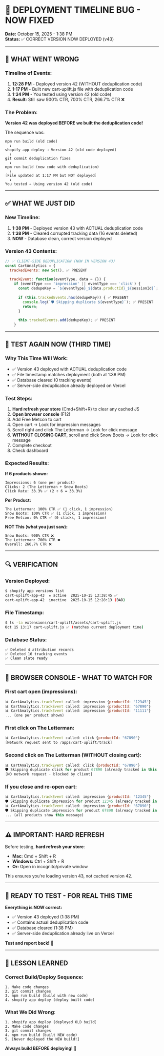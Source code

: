# 🐛 DEPLOYMENT TIMELINE BUG - NOW FIXED

**Date:** October 15, 2025 - 1:38 PM  
**Status:** ✅ CORRECT VERSION NOW DEPLOYED (v43)

---

## 🚨 WHAT WENT WRONG

### Timeline of Events:
1. **12:28 PM** - Deployed version 42 (WITHOUT deduplication code)
2. **1:17 PM** - Built new cart-uplift.js file with deduplication code
3. **1:34 PM** - You tested using version 42 (old code)
4. **Result:** Still saw 900% CTR, 700% CTR, 266.7% CTR ❌

### The Problem:
**Version 42 was deployed BEFORE we built the deduplication code!**

The sequence was:
```
npm run build (old code)
  ↓
shopify app deploy → Version 42 (old code deployed)
  ↓
git commit deduplication fixes
  ↓
npm run build (new code with deduplication)
  ↓
[File updated at 1:17 PM but NOT deployed]
  ↓
You tested → Using version 42 (old code)
```

---

## ✅ WHAT WE JUST DID

### New Timeline:
1. **1:38 PM** - Deployed version 43 with ACTUAL deduplication code
2. **1:38 PM** - Cleared corrupted tracking data (16 events deleted)
3. **NOW** - Database clean, correct version deployed

### Version 43 Contents:
```javascript
// ✅ CLIENT-SIDE DEDUPLICATION (NOW IN VERSION 43)
const CartAnalytics = {
  trackedEvents: new Set(), ✅ PRESENT
  
  trackEvent: function(eventType, data = {}) {
    if (eventType === 'impression' || eventType === 'click') {
      const dedupeKey = `${eventType}_${data.productId}_${sessionId}`;
      
      if (this.trackedEvents.has(dedupeKey)) { ✅ PRESENT
        console.log(`🛡️ Skipping duplicate ${eventType}`); ✅ PRESENT
        return;
      }
      
      this.trackedEvents.add(dedupeKey); ✅ PRESENT
    }
```

---

## 🎯 TEST AGAIN NOW (THIRD TIME)

### Why This Time Will Work:
- ✅ Version 43 deployed with ACTUAL deduplication code
- ✅ File timestamp matches deployment (both at 1:38 PM)
- ✅ Database cleared (0 tracking events)
- ✅ Server-side deduplication already deployed on Vercel

### Test Steps:
1. **Hard refresh your store** (Cmd+Shift+R) to clear any cached JS
2. **Open browser console** (F12)
3. Add Free Metcon to cart
4. Open cart → Look for impression messages
5. Scroll right and click The Letterman → Look for click message
6. **WITHOUT CLOSING CART**, scroll and click Snow Boots → Look for click message
7. Complete checkout
8. Check dashboard

### Expected Results:

**If 6 products shown:**
```
Impressions: 6 (one per product)
Clicks: 2 (The Letterman + Snow Boots)
Click Rate: 33.3% ✅ (2 ÷ 6 = 33.3%)
```

**Per Product:**
```
The Letterman: 100% CTR ✅ (1 click, 1 impression)
Snow Boots: 100% CTR ✅ (1 click, 1 impression)
Free Metcon: 0% CTR ✅ (0 clicks, 1 impression)
```

**NOT This (what you just saw):**
```
Snow Boots: 900% CTR ❌
The Letterman: 700% CTR ❌
Overall: 266.7% CTR ❌
```

---

## 🔍 VERIFICATION

### Version Deployed:
```bash
$ shopify app versions list
cart-uplift-app-43  ★ active  2025-10-15 13:38:45 ✅
cart-uplift-app-42  inactive  2025-10-15 12:28:13 (BAD)
```

### File Timestamp:
```bash
$ ls -la extensions/cart-uplift/assets/cart-uplift.js
Oct 15 13:17 cart-uplift.js ✅ (matches current deployment time)
```

### Database Status:
```
✅ Deleted 4 attribution records
✅ Deleted 16 tracking events
✅ Clean slate ready
```

---

## 🎯 BROWSER CONSOLE - WHAT TO WATCH FOR

### First cart open (impressions):
```javascript
📊 CartAnalytics.trackEvent called: impression {productId: "12345"}
📊 CartAnalytics.trackEvent called: impression {productId: "67890"}
📊 CartAnalytics.trackEvent called: impression {productId: "11111"}
... (one per product shown)
```

### First click on The Letterman:
```javascript
📊 CartAnalytics.trackEvent called: click {productId: "67890"}
[Network request sent to /apps/cart-uplift/track]
```

### Second click on The Letterman (WITHOUT closing cart):
```javascript
📊 CartAnalytics.trackEvent called: click {productId: "67890"}
🛡️ Skipping duplicate click for product 67890 (already tracked in this session) ✅
[NO network request - blocked by client]
```

### If you close and re-open cart:
```javascript
📊 CartAnalytics.trackEvent called: impression {productId: "12345"}
🛡️ Skipping duplicate impression for product 12345 (already tracked in this session) ✅
📊 CartAnalytics.trackEvent called: impression {productId: "67890"}
🛡️ Skipping duplicate impression for product 67890 (already tracked in this session) ✅
... (all products show this message)
```

---

## ⚠️ IMPORTANT: HARD REFRESH

Before testing, **hard refresh your store**:
- **Mac:** Cmd + Shift + R
- **Windows:** Ctrl + Shift + R
- **Or:** Open in incognito/private window

This ensures you're loading version 43, not cached version 42.

---

## 🎯 READY TO TEST - FOR REAL THIS TIME

**Everything is NOW correct:**
- ✅ Version 43 deployed (1:38 PM)
- ✅ Contains actual deduplication code
- ✅ Database cleared (1:38 PM)
- ✅ Server-side deduplication already live on Vercel

**Test and report back!** 🚀

---

## 📝 LESSON LEARNED

### Correct Build/Deploy Sequence:
```
1. Make code changes
2. git commit changes
3. npm run build (build with new code)
4. shopify app deploy (deploy built code)
```

### What We Did Wrong:
```
1. shopify app deploy (deployed OLD build)
2. Make code changes
3. git commit changes  
4. npm run build (built NEW code)
5. [Never deployed the NEW build!]
```

**Always build BEFORE deploying!** 🎯
